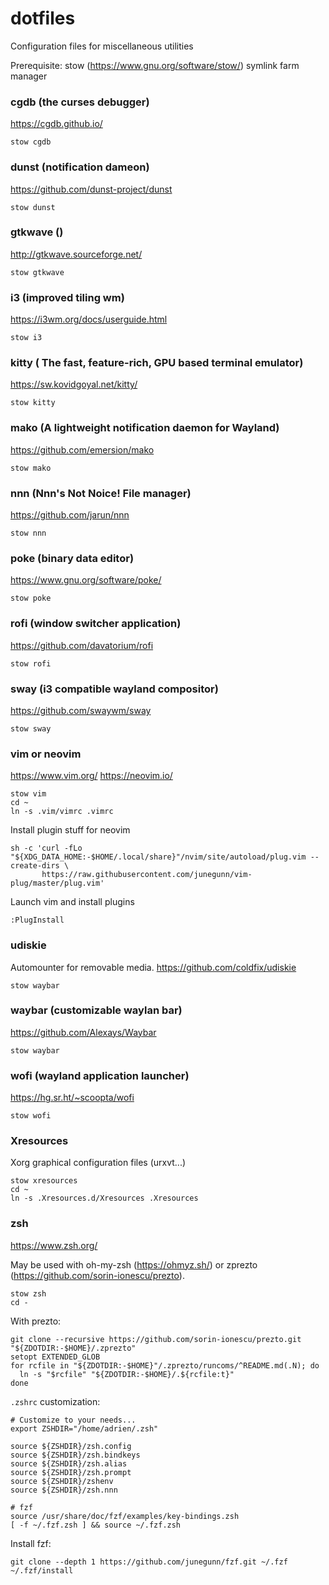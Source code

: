 # dotfiles

Configuration files for miscellaneous utilities

Prerequisite: stow (https://www.gnu.org/software/stow/) symlink farm manager

### cgdb (the curses debugger)

https://cgdb.github.io/

```
stow cgdb
```

### dunst (notification dameon)

https://github.com/dunst-project/dunst

```
stow dunst
```

### gtkwave ()

http://gtkwave.sourceforge.net/

```
stow gtkwave
```

### i3 (improved tiling wm)

https://i3wm.org/docs/userguide.html

```
stow i3
```

### kitty ( The fast, feature-rich, GPU based terminal emulator)

https://sw.kovidgoyal.net/kitty/

```
stow kitty
```

### mako (A lightweight notification daemon for Wayland)

https://github.com/emersion/mako

```
stow mako
```

### nnn (Nnn's Not Noice! File manager)

https://github.com/jarun/nnn

```
stow nnn
```

### poke (binary data editor)

https://www.gnu.org/software/poke/

```
stow poke
```

### rofi (window switcher application)

https://github.com/davatorium/rofi

```
stow rofi
```

### sway (i3 compatible wayland compositor)

https://github.com/swaywm/sway

```
stow sway
```

### vim or neovim

https://www.vim.org/
https://neovim.io/

```
stow vim
cd ~
ln -s .vim/vimrc .vimrc
```

Install plugin stuff for neovim
```
sh -c 'curl -fLo "${XDG_DATA_HOME:-$HOME/.local/share}"/nvim/site/autoload/plug.vim --create-dirs \
       https://raw.githubusercontent.com/junegunn/vim-plug/master/plug.vim'
```

Launch vim and install plugins

```
:PlugInstall
```

### udiskie

Automounter for removable media.
https://github.com/coldfix/udiskie

```
stow waybar
```

### waybar (customizable waylan bar)

https://github.com/Alexays/Waybar

```
stow waybar
```

### wofi (wayland application launcher)

https://hg.sr.ht/~scoopta/wofi

```
stow wofi
```

### Xresources

Xorg graphical configuration files (urxvt...)

```
stow xresources
cd ~
ln -s .Xresources.d/Xresources .Xresources
```

### zsh

https://www.zsh.org/

May be used with oh-my-zsh (https://ohmyz.sh/) or
zprezto (https://github.com/sorin-ionescu/prezto).

```
stow zsh
cd -
```

With prezto:
```
git clone --recursive https://github.com/sorin-ionescu/prezto.git "${ZDOTDIR:-$HOME}/.zprezto"
setopt EXTENDED_GLOB
for rcfile in "${ZDOTDIR:-$HOME}"/.zprezto/runcoms/^README.md(.N); do
  ln -s "$rcfile" "${ZDOTDIR:-$HOME}/.${rcfile:t}"
done
```

`.zshrc` customization:
```
# Customize to your needs...
export ZSHDIR="/home/adrien/.zsh"

source ${ZSHDIR}/zsh.config
source ${ZSHDIR}/zsh.bindkeys
source ${ZSHDIR}/zsh.alias
source ${ZSHDIR}/zsh.prompt
source ${ZSHDIR}/zshenv
source ${ZSHDIR}/zsh.nnn

# fzf
source /usr/share/doc/fzf/examples/key-bindings.zsh
[ -f ~/.fzf.zsh ] && source ~/.fzf.zsh
```

Install fzf:
```
git clone --depth 1 https://github.com/junegunn/fzf.git ~/.fzf
~/.fzf/install
```

